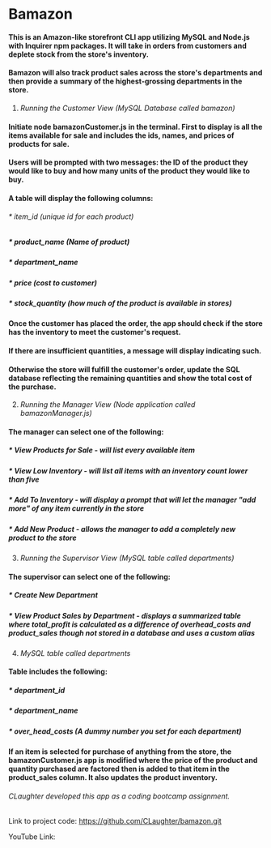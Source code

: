 # Bamazon

#### This is an Amazon-like storefront CLI app utilizing MySQL and Node.js with Inquirer npm packages.  It will take in orders from customers and deplete stock from the store's inventory. 

#### Bamazon will also track product sales across the store's departments and then provide a summary of the highest-grossing departments in the store.


1. *Running the Customer View (MySQL Database called bamazon)*

#### Initiate node bamazonCustomer.js in the terminal. First to display is all the items available for sale and includes the ids, names, and prices of products for sale.

#### Users will be prompted with two messages: the ID of the product they would like to buy and how many units of the product they would like to buy.

#### A table will display the following columns:

###### * item_id (unique id for each product)

##### * product_name (Name of product)

##### * department_name

##### * price (cost to customer)

##### * stock_quantity (how much of the product is available in stores)

#### Once the customer has placed the order, the app should check if the store has the inventory to meet the customer's request.

#### If there are insufficient quantities, a message will display indicating such.

#### Otherwise the store will fulfill the customer's order, update the SQL database reflecting the remaining quantities and show the total cost of the purchase.


2. *Running the Manager View (Node application called bamazonManager.js)*

#### The manager can select one of the following:

##### * View Products for Sale - will list every available item

##### * View Low Inventory - will list all items with an inventory count lower than five

##### * Add To Inventory - will display a prompt that will let the manager "add more" of any item currently in the store

##### * Add New Product - allows the manager to add a completely new product to the store


3. *Running the Supervisor View (MySQL table called departments)*

#### The supervisor can select one of the following:

##### * Create New Department

##### * View Product Sales by Department - displays a summarized table where total_profit is calculated as a difference of overhead_costs and product_sales though not stored in a database and uses a custom alias 


4. *MySQL table called departments*
#### Table includes the following:

##### * department_id

##### * department_name

##### * over_head_costs (A dummy number you set for each department)

#### If an item is selected for purchase of anything from the store, the bamazonCustomer.js app is modified where the price of the product and quantity purchased are factored then is added to that item in the product_sales column. It also updates the product inventory.

###### CLaughter developed this app as a coding bootcamp assignment.

Link to project code: https://github.com/CLaughter/bamazon.git

YouTube Link: 